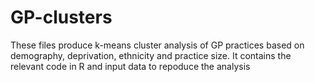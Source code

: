 # GP-clusters
These files produce k-means cluster analysis of GP practices based on demography, deprivation, ethnicity and practice size. 
It contains the relevant code in R and input data to repoduce the analysis
